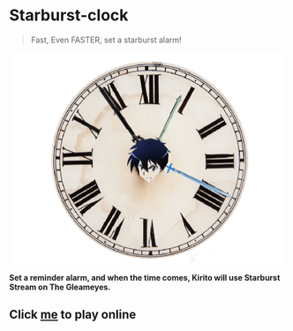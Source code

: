 # Starburst-clock
> Fast, Even FASTER, set a starburst alarm!

<div align="center">

![demo img](./img/Thumbnail.png)
</div>

**Set a reminder alarm, and when the time comes, Kirito will use Starburst Stream on The Gleameyes.**

## Click [me](https://scratch.mit.edu/projects/1060804265) to play online
